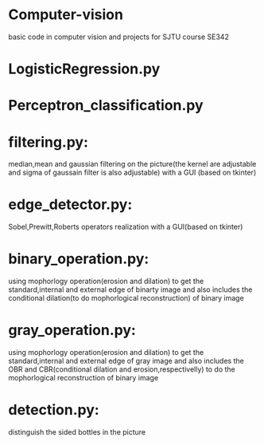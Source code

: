 # Computer-vision
basic code in computer vision and projects for SJTU course SE342
# LogisticRegression.py
# Perceptron_classification.py
# filtering.py:
median,mean and gaussian filtering on the picture(the kernel are adjustable and sigma of gaussain filter is also adjustable) with a GUI (based on tkinter)
# edge_detector.py:
Sobel,Prewitt,Roberts operators realization with a GUI(based on tkinter)
# binary_operation.py:
using mophorlogy operation(erosion and dilation) to get the standard,internal and external edge of binarty image and also includes the conditional dilation(to do mophorlogical reconstruction) of binary image
# gray_operation.py:
using mophorlogy operation(erosion and dilation) to get the standard,internal and external edge of gray image and also includes the OBR and CBR(conditional dilation and erosion,respectivelly) to do the mophorlogical reconstruction of binary image
# detection.py:
distinguish the sided bottles in the picture
